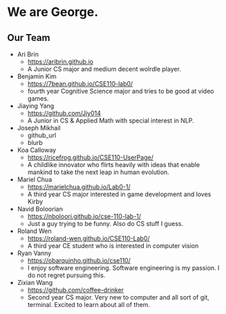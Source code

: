 # We are George.
## Our Team
- Ari Brin
  - https://aribrin.github.io
  - A Junior CS major and medium decent wolrdle player.
- Benjamin Kim
  - https://7bean.github.io/CSE110-lab0/
  - fourth year Cognitive Science major and tries to be good at video games.
- Jiaying Yang
  - https://github.com/Jiy014
  - A Junior in CS & Applied Math with special interest in NLP.
- Joseph Mikhail
  - github_url
  - blurb
- Koa Calloway
  - https://ricefrog.github.io/CSE110-UserPage/
  - A childlike innovator who flirts heavily with ideas that enable mankind to take the next leap in human evolution.
- Mariel Chua
  - https://marielchua.github.io/Lab0-1/
  - A third year CS major interested in game development and loves Kirby
- Navid Boloorian
  - https://nboloori.github.io/cse-110-lab-1/
  - Just a guy trying to be funny. Also do CS stuff I guess.
- Roland Wen
  - https://roland-wen.github.io/CSE110-Lab0/
  - A third year CE student who is interested in computer vision
- Ryan Vanny
  - https://obarquinho.github.io/cse110/
  - I enjoy software engineering. Software engineering is my passion. I do not regret pursuing this.
- Zixian Wang
  - https://github.com/coffee-drinker
  - Second year CS major. Very new to computer and all sort of git, terminal. Excited to learn about all of them. 
